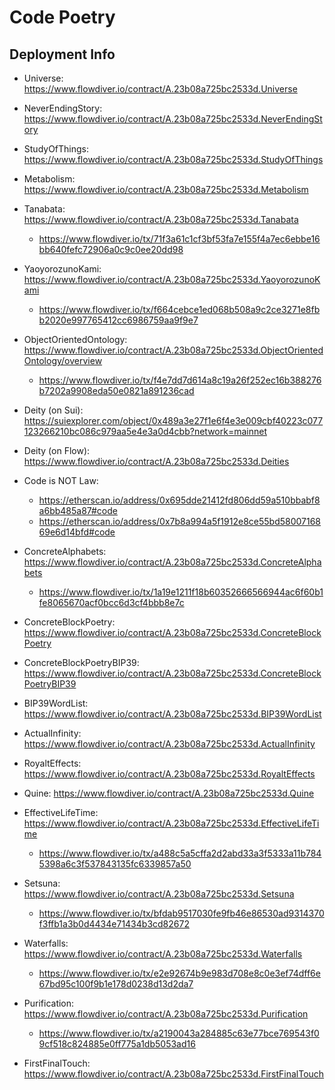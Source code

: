 # Code Poetry

## Deployment Info

- Universe: https://www.flowdiver.io/contract/A.23b08a725bc2533d.Universe

- NeverEndingStory: https://www.flowdiver.io/contract/A.23b08a725bc2533d.NeverEndingStory

- StudyOfThings: https://www.flowdiver.io/contract/A.23b08a725bc2533d.StudyOfThings

- Metabolism: https://www.flowdiver.io/contract/A.23b08a725bc2533d.Metabolism

- Tanabata: https://www.flowdiver.io/contract/A.23b08a725bc2533d.Tanabata
    - https://www.flowdiver.io/tx/71f3a61c1cf3bf53fa7e155f4a7ec6ebbe16bb640fefc72906a0c9c0ee20dd98

- YaoyorozunoKami: https://www.flowdiver.io/contract/A.23b08a725bc2533d.YaoyorozunoKami
    - https://www.flowdiver.io/tx/f664cebce1ed068b508a9c2ce3271e8fbb2020e997765412cc6986759aa9f9e7

- ObjectOrientedOntology: https://www.flowdiver.io/contract/A.23b08a725bc2533d.ObjectOrientedOntology/overview
    - https://www.flowdiver.io/tx/f4e7dd7d614a8c19a26f252ec16b388276b7202a9908eda50e0821a891236cad

- Deity (on Sui): https://suiexplorer.com/object/0x489a3e27f1e6f4e3e009cbf40223c077123266210bc086c979aa5e4e3a0d4cbb?network=mainnet

- Deity (on Flow): https://www.flowdiver.io/contract/A.23b08a725bc2533d.Deities

- Code is NOT Law:
    - https://etherscan.io/address/0x695dde21412fd806dd59a510bbabf8a6bb485a87#code
    - https://etherscan.io/address/0x7b8a994a5f1912e8ce55bd5800716869e6d14bfd#code

- ConcreteAlphabets: https://www.flowdiver.io/contract/A.23b08a725bc2533d.ConcreteAlphabets
    - https://www.flowdiver.io/tx/1a19e1211f18b60352666566944ac6f60b1fe8065670acf0bcc6d3cf4bbb8e7c

- ConcreteBlockPoetry: https://www.flowdiver.io/contract/A.23b08a725bc2533d.ConcreteBlockPoetry

- ConcreteBlockPoetryBIP39: https://www.flowdiver.io/contract/A.23b08a725bc2533d.ConcreteBlockPoetryBIP39

- BIP39WordList: https://www.flowdiver.io/contract/A.23b08a725bc2533d.BIP39WordList

- ActualInfinity: https://www.flowdiver.io/contract/A.23b08a725bc2533d.ActualInfinity

- RoyaltEffects: https://www.flowdiver.io/contract/A.23b08a725bc2533d.RoyaltEffects

- Quine: https://www.flowdiver.io/contract/A.23b08a725bc2533d.Quine

- EffectiveLifeTime: https://www.flowdiver.io/contract/A.23b08a725bc2533d.EffectiveLifeTime
    - https://www.flowdiver.io/tx/a488c5a5cffa2d2abd33a3f5333a11b7845398a6c3f537843135fc6339857a50

- Setsuna: https://www.flowdiver.io/contract/A.23b08a725bc2533d.Setsuna
    - https://www.flowdiver.io/tx/bfdab9517030fe9fb46e86530ad9314370f3ffb1a3b0d4434e71434b3cd82672

- Waterfalls: https://www.flowdiver.io/contract/A.23b08a725bc2533d.Waterfalls
    - https://www.flowdiver.io/tx/e2e92674b9e983d708e8c0e3ef74dff6e67bd95c100f9b1e178d0238d13d2da7

- Purification: https://www.flowdiver.io/contract/A.23b08a725bc2533d.Purification
    - https://www.flowdiver.io/tx/a2190043a284885c63e77bce769543f09cf518c824885e0ff775a1db5053ad16

- FirstFinalTouch: https://www.flowdiver.io/contract/A.23b08a725bc2533d.FirstFinalTouch

